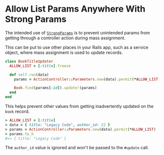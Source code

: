 # Allow List Params Anywhere With Strong Params

The intended use of
[`StrongParams`](https://api.rubyonrails.org/classes/ActionController/StrongParameters.html)
is to prevent unintended params from getting through a controller action during
mass assignment.

This can be put to use other places in your Rails app, such as a service
object, where mass assignment is used to update records.

```ruby
class BookTitleUpdater
  ALLOW_LIST = [:title].freeze

  def self.run(data)
    params = ActionController::Parameters.new(data).permit(*ALLOW_LIST)

    Book.find(params[:id]).update!(params)
  end
end
```

This helps prevent other values from getting inadvertently updated on the `book` record.

```ruby
> ALLOW_LIST = [:title]
> data = { title: "Legacy Code", author_id: 22 }
> params = ActionController::Parameters.new(data).permit(*ALLOW_LIST)
> params.to_h
#=> { title: "Legacy Code" }
```

The `author_id` value is ignored and won't be passed to the `#update` call.
